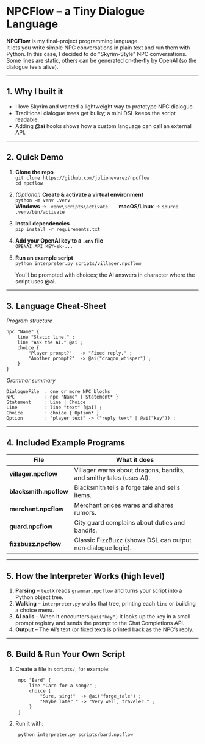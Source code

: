 # NPCFlow – a Tiny Dialogue Language

**NPCFlow** is my final–project programming language.  
It lets you write simple NPC conversations in plain text and run
them with Python. In this case, I decided to do "Skyrim-Style" NPC conversations. Some lines are static, others can be generated on‑the‑fly by
OpenAI (so the dialogue feels alive).

---

## 1. Why I built it
* I love Skyrim and wanted a lightweight way to prototype NPC dialogue.  
* Traditional dialogue trees get bulky; a mini DSL keeps the script readable.  
* Adding **@ai** hooks shows how a custom language can call an external API.

---

## 2. Quick Demo

1. **Clone the repo**  
   `git clone https://github.com/julionevarez/npcflow`  
   `cd npcflow`

2. *(Optional)* **Create & activate a virtual environment**  
   `python -m venv .venv`  
   **Windows** → `.venv\Scripts\activate`  **macOS/Linux** → `source .venv/bin/activate`

3. **Install dependencies**  
   `pip install -r requirements.txt`

4. **Add your OpenAI key to a `.env` file**  
   `OPENAI_API_KEY=sk-...`

5. **Run an example script**  
   `python interpreter.py scripts/villager.npcflow`  

   You’ll be prompted with choices; the AI answers in character where the script uses **@ai**.

---

## 3. Language Cheat‑Sheet

*Program structure*

    npc "Name" {
        line "Static line." ;
        line "Ask the AI." @ai ;
        choice {
            "Player prompt?"   -> "Fixed reply." ;
            "Another prompt?"  -> @ai("dragon_whisper") ;
        }
    }

*Grammar summary*

    DialogueFile  : one or more NPC blocks
    NPC           : npc "Name" { Statement* }
    Statement     : Line | Choice
    Line          : line "text" [@ai] ;
    Choice        : choice { Option* }
    Option        : "player text" -> ("reply text" | @ai("key")) ;

---

## 4. Included Example Programs

| File | What it does |
|------|--------------|
| **villager.npcflow**   | Villager warns about dragons, bandits, and smithy tales (uses AI). |
| **blacksmith.npcflow** | Blacksmith tells a forge tale and sells items. |
| **merchant.npcflow**   | Merchant prices wares and shares rumors. |
| **guard.npcflow**      | City guard complains about duties and bandits. |
| **fizzbuzz.npcflow**   | Classic FizzBuzz (shows DSL can output non‑dialogue logic). |

---

## 5. How the Interpreter Works (high level)

1. **Parsing** – `textX` reads `grammar.npcflow` and turns your script into a Python object tree.  
2. **Walking** – `interpreter.py` walks that tree, printing each `line` or building a choice menu.  
3. **AI calls** – When it encounters `@ai("key")` it looks up the key in a small prompt registry and sends the prompt to the Chat Completions API.  
4. **Output** – The AI’s text (or fixed text) is printed back as the NPC’s reply.

---

## 6. Build & Run Your Own Script

1. Create a file in `scripts/`, for example:

        npc "Bard" {
            line "Care for a song?" ;
            choice {
                "Sure, sing!"  -> @ai("forge_tale") ;
                "Maybe later." -> "Very well, traveler." ;
            }
        }

2. Run it with:

        python interpreter.py scripts/bard.npcflow

